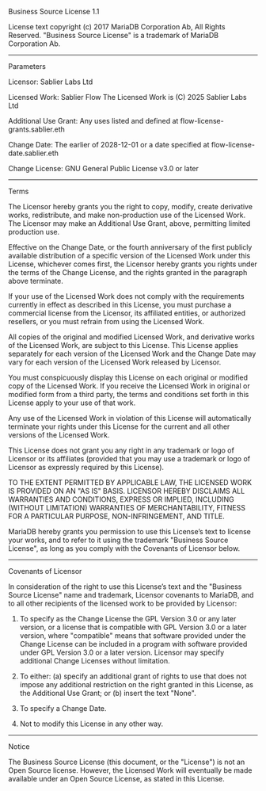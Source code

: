 Business Source License 1.1

License text copyright (c) 2017 MariaDB Corporation Ab, All Rights Reserved. "Business Source License" is a trademark of
MariaDB Corporation Ab.

---

Parameters

Licensor: Sablier Labs Ltd

Licensed Work: Sablier Flow The Licensed Work is (C) 2025 Sablier Labs Ltd

Additional Use Grant: Any uses listed and defined at flow-license-grants.sablier.eth

Change Date: The earlier of 2028-12-01 or a date specified at flow-license-date.sablier.eth

Change License: GNU General Public License v3.0 or later

---

Terms

The Licensor hereby grants you the right to copy, modify, create derivative works, redistribute, and make non-production
use of the Licensed Work. The Licensor may make an Additional Use Grant, above, permitting limited production use.

Effective on the Change Date, or the fourth anniversary of the first publicly available distribution of a specific
version of the Licensed Work under this License, whichever comes first, the Licensor hereby grants you rights under the
terms of the Change License, and the rights granted in the paragraph above terminate.

If your use of the Licensed Work does not comply with the requirements currently in effect as described in this License,
you must purchase a commercial license from the Licensor, its affiliated entities, or authorized resellers, or you must
refrain from using the Licensed Work.

All copies of the original and modified Licensed Work, and derivative works of the Licensed Work, are subject to this
License. This License applies separately for each version of the Licensed Work and the Change Date may vary for each
version of the Licensed Work released by Licensor.

You must conspicuously display this License on each original or modified copy of the Licensed Work. If you receive the
Licensed Work in original or modified form from a third party, the terms and conditions set forth in this License apply
to your use of that work.

Any use of the Licensed Work in violation of this License will automatically terminate your rights under this License
for the current and all other versions of the Licensed Work.

This License does not grant you any right in any trademark or logo of Licensor or its affiliates (provided that you may
use a trademark or logo of Licensor as expressly required by this License).

TO THE EXTENT PERMITTED BY APPLICABLE LAW, THE LICENSED WORK IS PROVIDED ON AN "AS IS" BASIS. LICENSOR HEREBY DISCLAIMS
ALL WARRANTIES AND CONDITIONS, EXPRESS OR IMPLIED, INCLUDING (WITHOUT LIMITATION) WARRANTIES OF MERCHANTABILITY, FITNESS
FOR A PARTICULAR PURPOSE, NON-INFRINGEMENT, AND TITLE.

MariaDB hereby grants you permission to use this License’s text to license your works, and to refer to it using the
trademark "Business Source License", as long as you comply with the Covenants of Licensor below.

---

Covenants of Licensor

In consideration of the right to use this License’s text and the "Business Source License" name and trademark, Licensor
covenants to MariaDB, and to all other recipients of the licensed work to be provided by Licensor:

1. To specify as the Change License the GPL Version 3.0 or any later version, or a license that is compatible with GPL
   Version 3.0 or a later version, where "compatible" means that software provided under the Change License can be
   included in a program with software provided under GPL Version 3.0 or a later version. Licensor may specify
   additional Change Licenses without limitation.

2. To either: (a) specify an additional grant of rights to use that does not impose any additional restriction on the
   right granted in this License, as the Additional Use Grant; or (b) insert the text "None".

3. To specify a Change Date.

4. Not to modify this License in any other way.

---

Notice

The Business Source License (this document, or the "License") is not an Open Source license. However, the Licensed Work
will eventually be made available under an Open Source License, as stated in this License.
